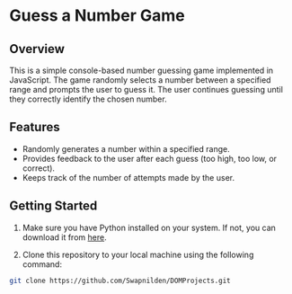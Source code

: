 # Guess a Number Game

## Overview

This is a simple console-based number guessing game implemented in JavaScript. The game randomly selects a number between a specified range and prompts the user to guess it. The user continues guessing until they correctly identify the chosen number.

## Features

- Randomly generates a number within a specified range.
- Provides feedback to the user after each guess (too high, too low, or correct).
- Keeps track of the number of attempts made by the user.

## Getting Started

1. Make sure you have Python installed on your system. If not, you can download it from [here](https://developer.mozilla.org/en-US/docs/Web/JavaScript).

2. Clone this repository to your local machine using the following command:

```bash
git clone https://github.com/Swapnilden/DOMProjects.git

